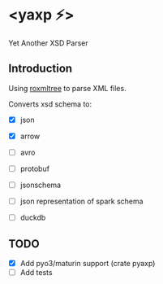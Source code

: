 # **<yaxp ⚡>**
Yet Another XSD Parser

## Introduction
Using [roxmltree](https://github.com/RazrFalcon/roxmltree) to parse XML files. 

Converts xsd schema to:
- [x] json
- [x] arrow
- [ ] avro
- [ ] protobuf
- [ ] jsonschema
- [ ] json representation of spark schema
- [ ] duckdb



## TODO

- [x] Add pyo3/maturin support (crate pyaxp)
- [ ] Add tests

